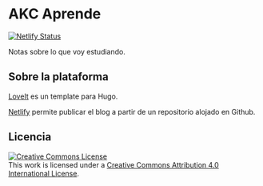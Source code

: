 # AKC Aprende

[![Netlify Status](https://api.netlify.com/api/v1/badges/a8570ad2-b1a5-4f6b-9c91-d570a875de15/deploy-status)](https://app.netlify.com/sites/akc-estudios/deploys)

Notas sobre lo que voy estudiando.

## Sobre la plataforma

[LoveIt](https://hugoloveit.com/) es un template para Hugo.

[Netlify](https://www.netlify.com/) permite publicar el blog a partir de un repositorio alojado en Github.

## Licencia

<a rel="license" href="http://creativecommons.org/licenses/by/4.0/"><img alt="Creative Commons License" style="border-width:0" src="https://i.creativecommons.org/l/by/4.0/88x31.png" /></a><br />This work is licensed under a <a rel="license" href="http://creativecommons.org/licenses/by/4.0/">Creative Commons Attribution 4.0 International License</a>.
